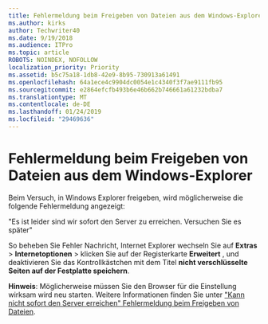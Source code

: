 ```yaml
---
title: Fehlermeldung beim Freigeben von Dateien aus dem Windows-Explorer
ms.author: kirks
author: Techwriter40
ms.date: 9/19/2018
ms.audience: ITPro
ms.topic: article
ROBOTS: NOINDEX, NOFOLLOW
localization_priority: Priority
ms.assetid: b5c75a18-1db8-42e9-8b95-730913a61491
ms.openlocfilehash: 64a1ece4c9904dc0054e1c4340f3f7ae9111fb95
ms.sourcegitcommit: e2864efcfb493b6e46b662b746661a61232bdba7
ms.translationtype: MT
ms.contentlocale: de-DE
ms.lasthandoff: 01/24/2019
ms.locfileid: "29469636"
---
```

# <a name="error-message-when-sharing-files-from-windows-explorer"></a>Fehlermeldung beim Freigeben von Dateien aus dem Windows-Explorer

Beim Versuch, in Windows Explorer freigeben, wird möglicherweise die folgende Fehlermeldung angezeigt:
  
"Es ist leider sind wir sofort den Server zu erreichen. Versuchen Sie es später"
  
So beheben Sie Fehler Nachricht, Internet Explorer wechseln Sie auf **Extras** \> **Internetoptionen** \> klicken Sie auf der Registerkarte **Erweitert** , und deaktivieren Sie das Kontrollkästchen mit dem Titel **nicht verschlüsselte Seiten auf der Festplatte speichern**. 
  
 **Hinweis**: Möglicherweise müssen Sie den Browser für die Einstellung wirksam wird neu starten. Weitere Informationen finden Sie unter ["Kann nicht sofort den Server erreichen" Fehlermeldung beim Freigeben von Dateien](https://go.microsoft.com/fwlink/?linkid=2022914).
  

